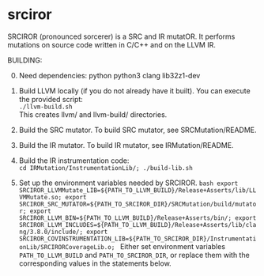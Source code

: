 # srciror
SRCIROR (pronounced sorcerer) is a SRC and IR mutatOR. It performs mutations on source code written in C/C++ and on the LLVM IR.

BUILDING:

  0. Need dependencies:
        python
        python3
        clang
        lib32z1-dev

  1. Build LLVM locally (if you do not already have it built). You can execute the provided script:  
        `./llvm-build.sh`  
    This creates llvm/ and llvm-build/ directories.

  2. Build the SRC mutator. To build SRC mutator, see SRCMutation/README.

  3. Build the IR mutator. To build IR mutator, see IRMutation/README.

  4. Build the IR instrumentation code:  
        `cd IRMutation/InstrumentationLib/; ./build-lib.sh`

  5. Set up the environment variables needed by SRCIROR. 
    ```bash
      export SRCIROR_LLVMMutate_LIB=${PATH_TO_LLVM_BUILD}/Release+Asserts/lib/LLVMMutate.so;
      export SRCIROR_SRC_MUTATOR=${PATH_TO_SRCIROR_DIR}/SRCMutation/build/mutator;
      export SRCIROR_LLVM_BIN=${PATH_TO_LLVM_BUILD}/Release+Asserts/bin/;
      export SRCIROR_LLVM_INCLUDES=${PATH_TO_LLVM_BUILD}/Release+Asserts/lib/clang/3.8.0/include/;
      export SRCIROR_COVINSTRUMENTATION_LIB=${PATH_TO_SRCIROR_DIR}/InstrumentationLib/SRCIRORCoverageLib.o;
    ```
  Either set environment variables `PATH_TO_LLVM_BUILD` and `PATH_TO_SRCIROR_DIR`,
  or replace them with the corresponding values in the statements below.

